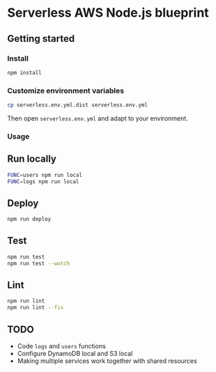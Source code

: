 # Serverless AWS Node.js blueprint

## Getting started
### Install
```bash
npm install
```

### Customize environment variables
```bash
cp serverless.env.yml.dist serverless.env.yml
```
Then open `serverless.env.yml` and adapt to your environment.

### Usage
## Run locally
```bash
FUNC=users npm run local
FUNC=logs npm run local
```

## Deploy
```bash
npm run deploy
```

## Test
```bash
npm run test
npm run test --watch
```

## Lint
```bash
npm run lint
npm run lint --fix
```

## TODO
- Code `logs` and `users` functions
- Configure DynamoDB local and S3 local
- Making multiple services work together with shared resources
